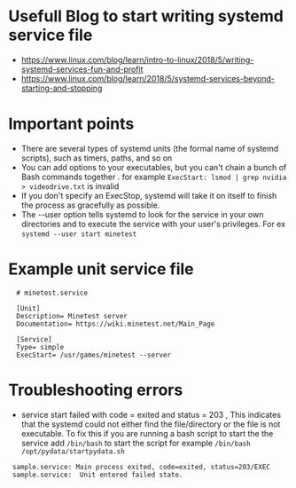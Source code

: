 # Usefull Blog to start writing systemd service file
 - https://www.linux.com/blog/learn/intro-to-linux/2018/5/writing-systemd-services-fun-and-profit
 - https://www.linux.com/blog/learn/2018/5/systemd-services-beyond-starting-and-stopping
 

# Important points
 
  - There are several types of systemd units (the formal name of systemd scripts), such as timers, paths, and so on
  - You can add options to your executables, but you can't chain a bunch of Bash commands together . for example `ExecStart: lsmod | grep nvidia > videodrive.txt`
 is invalid
 - If you don't specify an ExecStop, systemd will take it on itself to finish the process as gracefully as possible.
 - The --user option tells systemd to look for the service in your own directories and to execute the service with your user's privileges.
   For ex `systemd --user start minetest`
   
# Example unit service file
  
```
  # minetest.service

  [Unit]  
  Description= Minetest server 
  Documentation= https://wiki.minetest.net/Main_Page 

  [Service] 
  Type= simple 
  ExecStart= /usr/games/minetest --server
```

# Troubleshooting errors
  - service start failed with code = exited and status = 203 , This indicates that the systemd could not either find the file/directory or the file is not executable. 
  To fix this if you are running a bash script to start the the service add `/bin/bash` to start the script for example `/bin/bash /opt/pydata/startpydata.sh `   
  
  ```
   sample.service: Main process exited, code=exited, status=203/EXEC
   sample.service:  Unit entered failed state.
   ```
